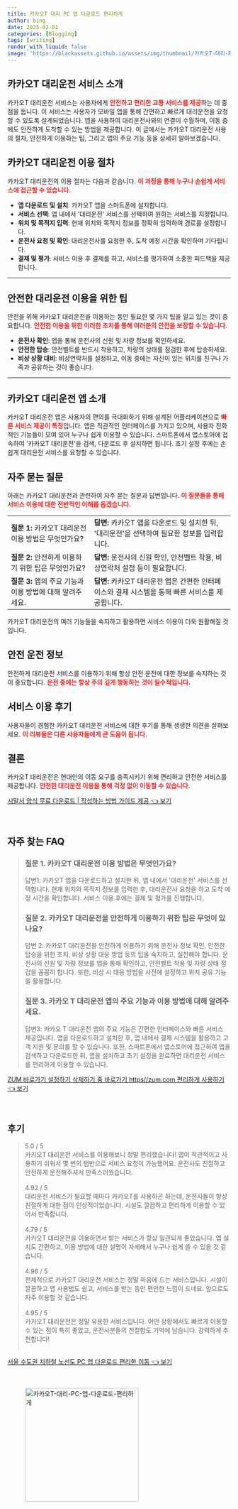 ```yaml
---
title: 카카오T 대리 PC 앱 다운로드 편리하게
author: bing
date: 2025-02-01
categories: [Blogging]
tags: [writing]
render_with_liquid: false
image: 'https://blackassets.github.io/assets/img/thumbnail/카카오T-대리-PC-앱-다운로드-편리하게.webp'
---
```



<h2 id='카카오T대리운전서비스소개'>카카오T 대리운전 서비스 소개</h2>

<p>카카오T 대리운전 서비스는 사용자에게 <b><span style="color: #ee2323;">안전하고 편리한 교통 서비스를 제공</span></b>하는 데 중점을 둡니다. 이 서비스는 사용자가 모바일 앱을 통해 간편하고 빠르게 대리운전을 요청할 수 있도록 설계되었습니다. 앱을 사용하여 대리운전사와의 연결이 수월하며, 이동 중에도 안전하게 도착할 수 있는 방법을 제공합니다. 이 글에서는 카카오T 대리운전 사용의 절차, 안전하게 이용하는 팁, 그리고 앱의 주요 기능 등을 상세히 알아보겠습니다.</p>

<h2 id='카카오T대리운전이용절차'>카카오T 대리운전 이용 절차</h2>

<p>카카오T 대리운전의 이용 절차는 다음과 같습니다. <b><span style="color: #ee2323;">이 과정을 통해 누구나 손쉽게 서비스에 접근할 수 있습니다.</span></b></p>

<ul>
    <li><b>앱 다운로드 및 설치</b>: 카카오T 앱을 스마트폰에 설치합니다.</li>
    <li><b>서비스 선택</b>: 앱 내에서 '대리운전' 서비스를 선택하여 원하는 서비스를 지정합니다.</li>
    <li><b>위치 및 목적지 입력</b>: 현재 위치와 목적지 정보를 정확히 입력하여 경로를 설정합니다.</li>
    <li><b>운전사 요청 및 확인</b>: 대리운전사를 요청한 후, 도착 예정 시간을 확인하며 기다립니다.</li>
    <li><b>결제 및 평가</b>: 서비스 이용 후 결제를 하고, 서비스를 평가하여 소중한 피드백을 제공합니다.</li>
</ul>

<hr />

<h2 id='안전한이용팁'>안전한 대리운전 이용을 위한 팁</h2>

<p>안전을 위해 카카오T 대리운전을 이용하는 동안 필요한 몇 가지 팁을 알고 있는 것이 중요합니다. <b><span style="color: #ee2323;">안전한 이용을 위한 이러한 조치를 통해 여러분의 안전을 보장할 수 있습니다.</span></b></p>

<ul>
    <li><b>운전사 확인</b>: 앱을 통해 운전사의 신원 및 차량 정보를 확인하세요.</li>
    <li><b>안전한 탑승</b>: 안전벨트를 반드시 착용하고, 차량의 상태를 점검한 후에 탑승하세요.</li>
    <li><b>비상 상황 대비</b>: 비상연락처를 설정하고, 이동 중에는 자신이 있는 위치를 친구나 가족과 공유하는 것이 좋습니다.</li>
</ul>

<hr />

<h2 id='카카오T대리운전앱소개'>카카오T 대리운전 앱 소개</h2>

<p>카카오T 대리운전 앱은 사용자의 편의를 극대화하기 위해 설계된 어플리케이션으로 <b><span style="color: #ee2323;">빠른 서비스 제공이 특징</span></b>입니다. 앱은 직관적인 인터페이스를 가지고 있으며, 사용자 친화적인 기능들이 모여 있어 누구나 쉽게 이용할 수 있습니다. 스마트폰에서 앱스토어에 접속하여 '카카오T 대리운전'을 검색, 다운로드 후 설치하면 됩니다. 초기 설정 후에는 손쉽게 대리운전 서비스를 요청할 수 있습니다.</p>

<h2 id='자주묻는질문'>자주 묻는 질문</h2>

<p>아래는 카카오T 대리운전과 관련하여 자주 묻는 질문과 답변입니다. <b><span style="color: #ee2323;">이 질문들을 통해 서비스 이용에 대한 전반적인 이해를 돕겠습니다.</span></b></p>

<table>
    <tr>
        <td><b>질문 1:</b> 카카오T 대리운전 이용 방법은 무엇인가요?</td>
        <td><b>답변:</b> 카카오T 앱을 다운로드 및 설치한 뒤, '대리운전'을 선택하여 필요한 정보를 입력합니다.</td>
    </tr>
    <tr>
        <td><b>질문 2:</b> 안전하게 이용하기 위한 팁은 무엇인가요?</td>
        <td><b>답변:</b> 운전사의 신원 확인, 안전벨트 착용, 비상연락처 설정 등이 필요합니다.</td>
    </tr>
    <tr>
        <td><b>질문 3:</b> 앱의 주요 기능과 이용 방법에 대해 알려주세요.</td>
        <td><b>답변:</b> 카카오T 대리운전 앱은 간편한 인터페이스와 결제 시스템을 통해 빠른 서비스를 제공합니다.</td>
    </tr>
</table>

<p>카카오T 대리운전의 여러 기능들을 숙지하고 활용하면 서비스 이용이 더욱 원활해질 것입니다.</p>

<h2 id='안전운전정보'>안전 운전 정보</h2>

<p>안전하게 대리운전 서비스를 이용하기 위해 항상 안전 운전에 대한 정보를 숙지하는 것이 중요합니다. <b><span style="color: #ee2323;">운전 중에는 항상 주의 깊게 행동하는 것이 필수적입니다.</span></b></p>

<h2 id='서비스 이용 후기'>서비스 이용 후기</h2>

<p>사용자들이 경험한 카카오T 대리운전 서비스에 대한 후기를 통해 생생한 의견을 살펴보세요. <b><span style="color: #ee2323;">이 리뷰들은 다른 사용자들에게 큰 도움이 됩니다.</span></b></p>

<h2 id='결론'>결론</h2>

<p>카카오T 대리운전은 현대인의 이동 요구를 충족시키기 위해 편리하고 안전한 서비스를 제공합니다. <b><span style="color: #ee2323;">안전한 대리운전 이용을 통해 걱정 없이 이동할 수 있습니다.</span></b></p>


<p><a class="click-button" title="시말서 양식 무료 다운로드 | 작성하는 방법 가이드 제공" href="https://blackassets.github.io/posts/%EC%8B%9C%EB%A7%90%EC%84%9C-%EC%96%91%EC%8B%9D-%EB%AC%B4%EB%A3%8C-%EB%8B%A4%EC%9A%B4%EB%A1%9C%EB%93%9C-%EC%9E%91%EC%84%B1%ED%95%98%EB%8A%94-%EB%B0%A9%EB%B2%95-%EA%B0%80%EC%9D%B4%EB%93%9C-%EC%A0%9C%EA%B3%B5/" rel="dofollow">시말서 양식 무료 다운로드 | 작성하는 방법 가이드 제공 👈 보기</a></p><br>
<h2 id='자주_찾는_FAQ'>자주 찾는 FAQ</h2>
<div itemscope="" itemtype="https://schema.org/FAQPage"> 
<blockquote> 
<div itemscope="" itemprop="mainEntity" itemtype="https://schema.org/Question"> 
<h3 itemprop="name">질문 1. 카카오T 대리운전 이용 방법은 무엇인가요? </h3> 
<div itemscope="" itemprop="acceptedAnswer" itemtype="https://schema.org/Answer"> 
<span itemprop="text"> 
<p>답변1: 카카오T 앱을 다운로드하고 설치한 뒤, 앱 내에서 '대리운전' 서비스를 선택합니다. 현재 위치와 목적지 정보를 입력한 후, 대리운전사 요청을 하고 도착 예정 시간을 확인합니다. 서비스 이용 후에는 결제 및 평가를 진행합니다.</p> 
</span> 
</div> 
</div> 

<div itemscope="" itemprop="mainEntity" itemtype="https://schema.org/Question"> 
<h3 itemprop="name">질문 2. 카카오T 대리운전을 안전하게 이용하기 위한 팁은 무엇이 있나요? </h3> 
<div itemscope="" itemprop="acceptedAnswer" itemtype="https://schema.org/Answer"> 
<span itemprop="text"> 
<p>답변 2: 카카오T 대리운전을 안전하게 이용하기 위해 운전사 정보 확인, 안전한 탑승을 위한 조치, 비상 상황 대응 방법 등의 팁을 숙지하고, 실천해야 합니다. 운전사의 신원 및 차량 정보를 앱을 통해 확인하고, 안전벨트 착용 및 차량 상태 점검을 꼼꼼히 합니다. 또한, 비상 시 대응 방법을 사전에 설정하고 위치 공유 기능을 활용합니다.</p> 
</span> 
</div> 
</div> 

<div itemscope="" itemprop="mainEntity" itemtype="https://schema.org/Question"> 
<h3 itemprop="name">질문 3. 카카오 T 대리운전 앱의 주요 기능과 이용 방법에 대해 알려주세요.</h3> 
<div itemscope="" itemprop="acceptedAnswer" itemtype="https://schema.org/Answer"> 
<span itemprop="text"> 
<p>답변3: 카카오 T 대리운전 앱의 주요 기능은 간편한 인터페이스와 빠른 서비스 제공입니다. 앱을 다운로드하고 설치한 후, 앱 내에서 결제 시스템을 활용하고 고객 지원 및 문의를 할 수 있습니다. 또한, 스마트폰에서 앱스토어에 접근하여 앱을 검색하고 다운로드한 뒤, 앱을 설치하고 초기 설정을 완료하면 대리운전 서비스를 편리하게 이용할 수 있습니다.</p> 
</span> 
</div> 
</div> 

</blockquote> 
</div>
<p><a class="click-button" title="ZUM 바로가기 설정하기 삭제하기 줌 바로가기 https//zum.com 편리하게 사용하기" href="https://blackassets.github.io/posts/ZUM-%EB%B0%94%EB%A1%9C%EA%B0%80%EA%B8%B0-%EC%84%A4%EC%A0%95%ED%95%98%EA%B8%B0-%EC%82%AD%EC%A0%9C%ED%95%98%EA%B8%B0-%EC%A4%8C-%EB%B0%94%EB%A1%9C%EA%B0%80%EA%B8%B0-httpszum.com-%ED%8E%B8%EB%A6%AC%ED%95%98%EA%B2%8C-%EC%82%AC%EC%9A%A9%ED%95%98%EA%B8%B0/" rel="dofollow">ZUM 바로가기 설정하기 삭제하기 줌 바로가기 https//zum.com 편리하게 사용하기 👈 보기</a></p><br>
<h2 id='후기'>후기</h2>
<div itemscope itemtype="https://schema.org/Product">
  <blockquote>
  <div itemprop="review" itemscope itemtype="https://schema.org/Review">
      <div itemprop="reviewRating" itemscope itemtype="https://schema.org/Rating"> <span itemprop="ratingValue">5.0</span> / <span itemprop="bestRating">5</span> </div>
      <span itemprop="reviewBody">카카오T 대리운전 서비스를 이용해보니 정말 편리했습니다! 앱이 직관적이고 사용하기 쉬워서 몇 번의 탭만으로 서비스 요청이 가능했어요. 운전사도 친절하고 안전하게 운전해주셔서 만족스러웠습니다.</span>
  </div>
  <br>
  <div itemprop="review" itemscope itemtype="https://schema.org/Review">
      <div itemprop="reviewRating" itemscope itemtype="https://schema.org/Rating"> <span itemprop="ratingValue">4.92</span> / <span itemprop="bestRating">5</span> </div>
      <span itemprop="reviewBody">대리운전 서비스가 필요할 때마다 카카오T를 사용하곤 하는데, 운전사들이 항상 친절하게 대한 점이 인상적이었습니다. 시설도 깔끔하고 편리하게 이용할 수 있어서 만족합니다.</span>
  </div>
  <br>
  <div itemprop="review" itemscope itemtype="https://schema.org/Review">
      <div itemprop="reviewRating" itemscope itemtype="https://schema.org/Rating"> <span itemprop="ratingValue">4.79</span> / <span itemprop="bestRating">5</span> </div>
      <span itemprop="reviewBody">카카오T 대리운전을 이용하면서 받는 서비스가 항상 일관되게 좋았습니다. 앱 설치도 간편하고, 이용 방법에 대한 설명이 자세해서 누구나 쉽게 쓸 수 있을 것 같습니다.</span>
  </div>
  <br>
  <div itemprop="review" itemscope itemtype="https://schema.org/Review">
      <div itemprop="reviewRating" itemscope itemtype="https://schema.org/Rating"> <span itemprop="ratingValue">4.96</span> / <span itemprop="bestRating">5</span> </div>
      <span itemprop="reviewBody">전체적으로 카카오T 대리운전 서비스는 정말 마음에 드는 서비스입니다. 시설이 깔끔하고 앱 사용법도 쉽고, 서비스를 받는 동안 편안한 느낌이 드네요. 앞으로도 자주 이용할 것 같습니다.</span>
  </div>
  <br>
  <div itemprop="review" itemscope itemtype="https://schema.org/Review">
      <div itemprop="reviewRating" itemscope itemtype="https://schema.org/Rating"> <span itemprop="ratingValue">4.95</span> / <span itemprop="bestRating">5</span> </div>
      <span itemprop="reviewBody">카카오T 대리운전은 정말 유용한 서비스입니다. 어떤 상황에서도 빠르게 이용할 수 있는 점이 특히 좋았고, 운전사분들의 친절함도 기억에 남습니다. 강력하게 추천합니다!</span>
  </div>
  <br>
  </blockquote>
</div>
<p><a class="click-button" title="서울 수도권 지하철 노선도 PC 앱 다운로드 편리한 이동" href="https://blackassets.github.io/posts/%EC%84%9C%EC%9A%B8-%EC%88%98%EB%8F%84%EA%B6%8C-%EC%A7%80%ED%95%98%EC%B2%A0-%EB%85%B8%EC%84%A0%EB%8F%84-PC-%EC%95%B1-%EB%8B%A4%EC%9A%B4%EB%A1%9C%EB%93%9C-%ED%8E%B8%EB%A6%AC%ED%95%9C-%EC%9D%B4%EB%8F%99/" rel="dofollow">서울 수도권 지하철 노선도 PC 앱 다운로드 편리한 이동 👈 보기</a></p><br>
<figure class="image"><img src="https://blackassets.github.io/assets/img/thumbnail/카카오T-대리-PC-앱-다운로드-편리하게.webp" alt="카카오T-대리-PC-앱-다운로드-편리하게" width="256" height="256"></figure>